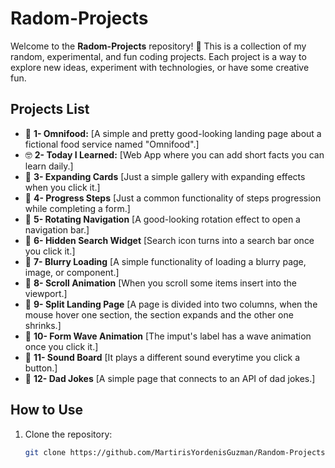# Radom-Projects

Welcome to the **Radom-Projects** repository! 🎉 This is a collection of my random, experimental, and fun coding projects. Each project is a way to explore new ideas, experiment with technologies, or have some creative fun.

## Projects List

- 🍑 **1- Omnifood:** [A simple and pretty good-looking landing page about a fictional food service named "Omnifood".]
- 🤓 **2- Today I Learned:** [Web App where you can add short facts you can learn daily.]
- 🎯 **3- Expanding Cards** [Just a simple gallery with expanding effects when you click it.]
- 🎯 **4- Progress Steps** [Just a common functionality of steps progression while completing a form.]
- 🎯 **5- Rotating Navigation** [A good-looking rotation effect to open a navigation bar.]
- 🎯 **6- Hidden Search Widget** [Search icon turns into a search bar once you click it.]
- 🎯 **7- Blurry Loading** [A simple functionality of loading a blurry page, image, or component.]
- 🎯 **8- Scroll Animation** [When you scroll some items insert into the viewport.]
- 🎯 **9- Split Landing Page** [A page is divided into two columns, when the mouse hover one section, the section expands and the other one shrinks.]
- 🎯 **10- Form Wave Animation** [The imput's label has a wave animation once you click it.]
- 🎯 **11- Sound Board** [It plays a different sound everytime you click a button.]
- 🎯 **12- Dad Jokes** [A simple page that connects to an API of dad jokes.]




## How to Use

1. Clone the repository:
   ```bash
   git clone https://github.com/MartirisYordenisGuzman/Random-Projects.git
